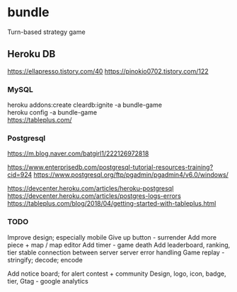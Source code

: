 # bundle
Turn-based strategy game

## Heroku DB
https://ellapresso.tistory.com/40
https://pinokio0702.tistory.com/122

### MySQL
heroku addons:create cleardb:ignite -a bundle-game  
heroku config -a bundle-game  
https://tableplus.com/

### Postgresql
https://m.blog.naver.com/batgirl1/222126972818

https://www.enterprisedb.com/postgresql-tutorial-resources-training?cid=924
https://www.postgresql.org/ftp/pgadmin/pgadmin4/v6.0/windows/

https://devcenter.heroku.com/articles/heroku-postgresql
https://devcenter.heroku.com/articles/postgres-logs-errors
https://tableplus.com/blog/2018/04/getting-started-with-tableplus.html

### TODO
Improve design; especially mobile
Give up button - surrender
Add more piece + map / map editor
Add timer - game death
Add leaderboard, ranking, tier
stable connection between server
server error handling
Game replay - stringify; decode; encode

Add notice board; for alert contest + community
Design, logo, icon, badge, tier, 
Gtag - google analytics